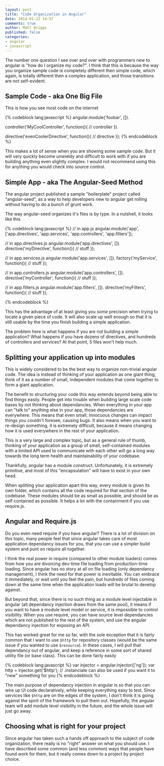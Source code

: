 ```yaml
---
layout: post
title: "Code Organization in Angular"
date: 2014-01-22 14:57
comments: true
author: Matt Briggs
published: false
categories:
- angular
- javascript
---
```


The number one question I see over and over with programmers new to angular is "how do I organize my code?". I think that this is because the way you organize sample code is completely different then simple code, which again, is totally different then a complex application, and those transitions are not self-evident.

## Sample Code - aka One Big File

This is how you see most code on the internet

{% codeblock lang:javascript %}
angular.module('foobar', []).

controller('MyCoolController', function(){
  // controller
}).

directive('evenCoolerDirective', function(){
 // directive
});
{% endcodeblock %}

This makes a lot of sense when you are showing some sample code. But it will very quickly become unwieldy and difficult to work with if you are building anything even slightly complex. I would not recommend using this for anything you would check into source control.

## Simple App - aka The Angular-Seed Method

The angular project published a sample "boilerplate" project called "angular-seed", as a way to help developers new to angular get rolling without having to do a bunch of grunt work.

The way angular-seed organizes it's files is by type. In a nutshell, it looks like this

{% codeblock lang:javascript %}
// in app.js
angular.module('app', ['app.directives', 'app.services', 'app.controllers', 'app.filters']);

// in app.directives.js
angular.module('app.directives', []).
directive('myDirective', function(){
// stuff
});

// in app.services.js
angular.module('app.services', []).
factory('myService', function(){
// stuff
});


// in app.controllers.js
angular.module('app.controllers', []).
directive('myController', function(){
// stuff
});


// in app.filters.js
angular.module('app.filters', []).
directive('myFilters', function(){
// stuff
});

{% endcodeblock %}

This has the advantage of at least giving you *some* precision when trying to locate a given piece of code. It will also scale up well enough so that it is still usable by the time you finish building a simple application.

The problem here is what happens if you are not building a simple application? What happens if you have dozens of directives, and hundreds of controllers and services? At that point, 5 files won't help much.

## Splitting your application up into modules

This is widely considered to be the best way to organize non-trivial angular code. The idea is instead of thinking of your application as one giant thing, think of it as a number of small, independent modules that come together to form a giant application.

The benefit to structuring your code this way extends beyond being able to find things easily. People get into trouble when building large scale code bases by not thinking about dependancies. When everything in your app can "talk to" anything else in your app, those dependancies are everywhere. This means that even small, innocuous changes can impact things you couldn't foresee, causing bugs. It also means when you want to re-design something, it is extremely difficult, because it means changing how it is used everywhere in the rest of your application.

This is a very large and complex topic, but as a general rule of thumb, thinking of your application as a group of small, self-contained modules with a limited API used to communicate with each other will go a long way towards the long term health and maintainability of your codebase.

Thankfully, angular has a module construct. Unfortunately, it is extremely primitive, and most of this "encapsulation" will have to exist in your own head.

When splitting your application apart this way, every module is given its own folder, which contains all the code required for that section of the codebase. These modules should be as small as possible, and should be as self contained as possible. It helps a lot with the containment if you use require.js.

## Angular and Require.js

Do you even need require if you have angular? There is a lot of division on this topic, many people feel that since angular takes care of most application dependancy issues for you, that you can use a simpler build system and punt on require all together.

I think the real power in require (compared to other module loaders) comes from how you are divorcing dev-time file loading from production-time loading. Since angular has no story at all on file loading (only dependancy management), I think the need for that power is inevitable. You can embrace it immediately, or wait until you feel the pain, but hundreds of files coming down at the same time when the application loads will be brutal to develop against.

But beyond that, since there is no such thing as a module level injectable in angular (all dependancy injection draws from the same pool), it means if you want to have a module level model or service, it is impossible to control visibility. When you use require, you can have source level dependancies which are not published to the rest of the system, and use the angular dependancy injection for exposing an API.

This has worked great for me so far, with the sole exception that it is fairly common that I want to use `$http` for repository classes (would be the same issue if you wanted to use `$resource`). In these cases, I will pull that dependancy out of angular, and keep a reference in some sort of shared utility file (or base class). This can be done fairly easily

{% codeblock lang:javascript %}
var injector = angular.injector(['ng']);
var http = injector.get('$http');
// .instanciate can also be used if you want it to "new" something for you
{% endcodeblock %}

The main purpose of dependancy injection in angular is so that you can wire up UI code declaratively, while keeping everything easy to test. Since services like `$http` are on the edges of the system, I don't think it is going against the spirit of the framework to pull them out. Hopefully, the angular team will add module level visibility in the future, and the whole issue will just go away.

## Choosing what is right for your project

Since angular has taken such a hands off approach to the subject of code organization, there really is no "right" answer on what you should use. I have described some common (and less common) ways that people have found work for them, but it really comes down to a project by project choice.
